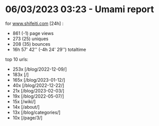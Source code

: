 # 06/03/2023 03:23 - Umami report
for www.shifeiti.com [24h] :

 - 861 (-1) page views
 - 273 (25) uniques
 - 208 (35) bounces
 - 16h 57' 42'' (-4h 24' 29'') totaltime


top 10 urls:
 - 253x [/blog/2022-12-09/]
 - 183x [/]
 - 165x [/blog/2023-01-12/]
 - 40x [/blog/2022-12-22/]
 - 21x [/blog/2023-02-03/]
 - 19x [/blog/2022-05-07/]
 - 15x [/wiki/]
 - 14x [/about/]
 - 13x [/blog/categories/]
 - 10x [/page/3/]


